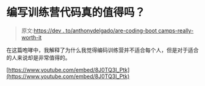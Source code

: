 # 编写训练营代码真的值得吗？

> 原文:[https://dev . to/anthonydelgado/are-coding-boot camps-really-worth-it](https://dev.to/anthonydelgado/are-coding-bootcamps-really-worth-it)

在这篇咆哮中，我解释了为什么我觉得编码训练营并不适合每个人，但是对于适合的人来说却是非常值得的。

[https://www.youtube.com/embed/8J0TQ3I_Ptk](https://www.youtube.com/embed/8J0TQ3I_Ptk)